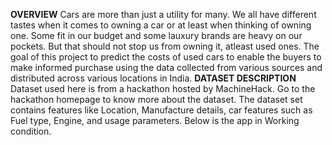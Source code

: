 **OVERVIEW**
Cars are more than just a utility for many. We all have different tastes when it comes to owning a car or at least when thinking of owning one. Some fit in our budget and some lauxury brands are heavy on our pockets. But that should not stop us from owning it, atleast used ones. The goal of this project to predict the costs of used cars to enable the buyers to make informed purchase using the data collected from various sources and distributed across various locations in India.
**DATASET DESCRIPTION**
Dataset used here is from a hackathon hosted by MachineHack. Go to the hackathon homepage to know more about the dataset. The dataset set contains features like Location, Manufacture details, car features such as Fuel type, Engine, and usage parameters. Below is the app in Working condition.
